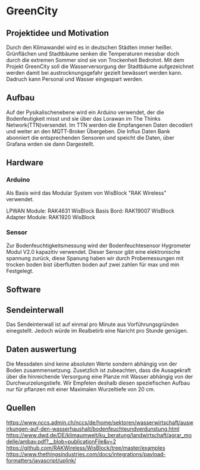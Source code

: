 # GreenCity


## Projektidee und Motivation
Durch den Klimawandel wird es in deutschen Städten immer heißer. Grünflächen und Stadtbäume senken die Temperaturen messbar doch durch die extremen Sommer sind sie von Trockenheit Bedrohnt. Mit dem Projekt GreenCity soll die Wasserversorgung der Stadtbäume aufgezeichnet werden damit bei austrocknungsgefahr gezielt  bewässert werden kann. Dadruch kann Personal und Wasser eingespart werden.

## Aufbau
Auf der Pysikalischenebene wird ein Arduino verwendet, der die Bodenfeutigkeit misst und sie über das Lorawan im The Thinks Network(TTN)versendet. Im TTN werden die Empfangenen Daten decodiert und weiter an den MQTT-Broker Übergeben. Die Influx Daten Bank abonniert die entsprechenden Sensoren und speicht die Daten, über Grafana wrden sie dann Dargestellt.

## Hardware 

### Arduino 
Als Basis wird das Modular System von WisBlock "RAK Wireless" verwendet.

LPWAN Module:     RAK4631 WisBlock 
Basis Bord:       RAK19007 WisBlock  
Adapter Module:   RAK1920 WisBlock 


### Sensor 
Zur Bodenfeuchtigkeitsmessung wird der Bodenfeuchtesensor Hygrometer Modul V2.0 kapazitiv verwendet. Dieser Sensor gibt eine elektronische spannung zurück, diese Spanung haben wir durch Probemessungen mit trocken boden bist überflutten boden auf zwei zahlen für max und min Festgelegt.

## Software 

## Sendeinterwall 
Das Sendeinterwall ist auf einmal pro Minute aus Vorführungsgründen einegstellt. Jedoch würde im Realbetirb eine Naricht pro Stunde genügen.

## Daten auswertung 
Die Messdaten sind keine absoluten Werte sondern abhängig von der Boden zusammensetzung. Zusetzlich ist zubeachten, dass die Ausagekraft über die hinreichende Versorgung eine Planze mit Wasser abhängig 
von der Durchwurzelungstiefe. Wir Empfelen deshalb diesen speziefischen Aufbau nur für pflanzen mit einer Maximalen Wurzeltiefe von 20 cm.

## Quellen
https://www.nccs.admin.ch/nccs/de/home/sektoren/wasserwirtschaft/auswirkungen-auf-den-wasserhaushalt/bodenfeuchteundverdunstung.html
https://www.dwd.de/DE/klimaumwelt/ku_beratung/landwirtschaft/agrar_modelle/ambav.pdf?__blob=publicationFile&v=2
https://github.com/RAKWireless/WisBlock/tree/master/examples
https://www.thethingsindustries.com/docs/integrations/payload-formatters/javascript/uplink/
